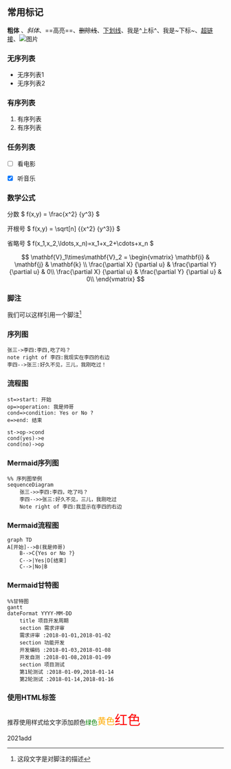 ## 常用标记

**粗体** 、*斜体*、==高亮==、~~删除线~~、<u>下划线</u>、我是^上标^、我是~下标~、[超链接](www.baidu.com)、![图片](https://img.linux.net.cn/data/attachment/album/202101/01/123008jmtgg2btuddnbkng.png1)

### 无序列表

- 无序列表1
- 无序列表2

### 有序列表

1. 有序列表
2. 有序列表

### 任务列表

- [ ] 看电影

- [x] 听音乐

### 数学公式

分数 $ f(x,y) = \frac{x^2} {y^3} $

开根号 $ f(x,y) = \sqrt[n] {{x^2} {y^3}} $

省略号 $ f(x_1,x_2,\ldots,x_n)=x_1+x_2+\cdots+x_n $

<!--我是注释-->
$$
\mathbf{V}_1\times\mathbf{V}_2 = \begin{vmatrix}
\mathbf{i} & \mathbf{j} & \mathbf{k} \\
\frac{\partial X} {\partial u} & \frac{\partial Y} {\partial u} & 0\\
\frac{\partial X} {\partial u} & \frac{\partial Y} {\partial u} & 0\\
\end{vmatrix}
$$

### 脚注

我们可以这样引用一个脚注[^参考]

[^参考]: 这段文字是对脚注的描述



### 序列图

```sequence
张三->李四:李四,吃了吗？
note right of 李四:我现实在李四的右边
李四-->张三:好久不见，三儿，我刚吃过！
```



### 流程图

```flow
st=>start: 开始
op=>operation: 我是帅哥
cond=>condition: Yes or No ?
e=>end: 结束

st->op->cond
cond(yes)->e
cond(no)->op
```

### Mermaid序列图

```mermaid
%% 序列图举例
sequenceDiagram
	张三->>李四:李四，吃了吗？
	李四-->>张三:好久不见，三儿，我刚吃过
	Note right of 李四:我显示在李四的右边
```

### Mermaid流程图

```mermaid
graph TD
A[开始]-->B(我是帅哥)
	B-->C{Yes or No ?}
	C-->|Yes|D[结束]
	C-->|No|B
```

### Mermaid甘特图

```mermaid
%%甘特图
gantt
dateFormat YYYY-MM-DD
	title 项目开发周期
	section 需求评审
	需求评审 :2018-01-01,2018-01-02
	section 功能开发
	开发编码 :2018-01-03,2018-01-08
	开发自测 :2018-01-08,2018-01-09
	section 项目测试
	第1轮测试 :2018-01-09,2018-01-14
	第2轮测试 :2018-01-14,2018-01-16
```

### 使用HTML标签



推荐使用样式给文字添加颜色<span style="color:green">绿色</span><span style="color:#fa0;font-size:20px">黄色</span><span style="color:red;font-size:30px">红色</span>



2021add